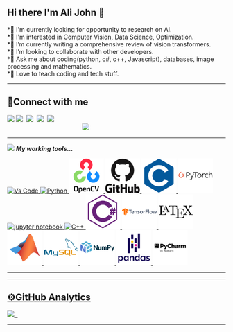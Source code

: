 ## Hi there I'm Ali John 👋
  
 *🔭 I'm currently looking for opportunity to research on AI.  
 *🧮 I'm interested in Computer Vision, Data Science, Optimization.  
 *🌱 I’m currently writing a comprehensive review of vision transformers.  
 *👯 I’m looking to collaborate with other developers.  
 *💬 Ask me about coding(python, c#, c++, Javascript), databases, image processing and mathematics.  
 *📣 Love to teach coding and tech stuff.  
   
 ---
     
 ## 🔗Connect with me  
  
<a href="https://www.google.com" ><img src="https://img.shields.io/badge/Gmail-D14836?style=for-the-badge&logo=gmail&logoColor=white"></a>
   <a href="https://www.linkedin.com/in/ali-john-naqvi-b736591a4/" ><img src="https://img.shields.io/badge/LinkedIn-0077B5?style=for-the-badge&logo=linkedin&logoColor=white"></a>&nbsp; 
   <a href="https://twitter.com/AliJohnNaqvi1?s=08" ><img src="https://img.shields.io/badge/Twitter-1DA1F2?style=for-the-badge&logo=twitter&logoColor=white"></a>&nbsp;
  <a href="https://www.youtube.com/channel/UCXLKxx_4LjNEy4UXn6AEFdw" ><img src="https://img.shields.io/youtube/channel/views/UCXLKxx_4LjNEy4UXn6AEFdw?style=for-the-badge"></a>&nbsp;
   <a href="https://www.quora.com/profile/Ali-John-Naqvi-1" ><img src="https://img.shields.io/badge/Quora-%23B92B27.svg?&style=for-the-badge&logo=Quora&logoColor=white"></a>  
   &nbsp;&nbsp;&nbsp;&nbsp;&nbsp;&nbsp;&nbsp;&nbsp;&nbsp;&nbsp;&nbsp;&nbsp;&nbsp;&nbsp;&nbsp;&nbsp;&nbsp;&nbsp;&nbsp;&nbsp;&nbsp;&nbsp;&nbsp;&nbsp;&nbsp;&nbsp;&nbsp;&nbsp;&nbsp;&nbsp;&nbsp;&nbsp;&nbsp;&nbsp;&nbsp;&nbsp;&nbsp;&nbsp;&nbsp;&nbsp;&nbsp;&nbsp;&nbsp; <img src="https://komarev.com/ghpvc/?username=ali-john&style=flat-square">

<!--
**ali-john/ali-john** is a ✨ _special_ ✨ repository because its `README.md` (this file) appears on your GitHub profile.

Here are some ideas to get you started:


-->

---
   
<img src="https://media.giphy.com/media/iY8CRBdQXODJSCERIr/giphy.gif" width="30" >&nbsp;***My working tools...***
<!-- Working Tools    -->

<a href="https://code.visualstudio.com/"> <img alt="Vs Code"      src="https://cdn.jsdelivr.net/gh/devicons/devicon/icons/vscode/vscode-original-wordmark.svg"     width="80">
<a  href="https://www.python.org/" ><img alt="Python" src="https://cdn.jsdelivr.net/gh/devicons/devicon/icons/python/python-original-wordmark.svg"  width="80">
<a href="https://opencv.org">   <img alt="OpenCV" src="https://github.com/devicons/devicon/blob/v2.15.1/icons/opencv/opencv-original-wordmark.svg"  width="80">
<a href="https://github.com/">   <img alt="Github" src="https://github.com/devicons/devicon/blob/v2.15.1/icons/github/github-original-wordmark.svg"  width="80">
<a href="https://en.wikipedia.org/wiki/C_(programming_language)">  <img alt="c" src="https://github.com/devicons/devicon/blob/v2.15.1/icons/c/c-plain.svg"  width="80">
<a href="https://pytorch.org">  <img alt="Pytorch" src="https://github.com/devicons/devicon/blob/v2.15.1/icons/pytorch/pytorch-original-wordmark.svg"  width="80">
<a href="https://jupyter.org/">   <img alt="jupyter notebook" src="https://cdn.jsdelivr.net/gh/devicons/devicon/icons/jupyter/jupyter-original-wordmark.svg" width="80">
<a href="https://en.wikipedia.org/wiki/C%2B%2B" >   <img alt="C++" src="https://cdn.jsdelivr.net/gh/devicons/devicon/icons/cplusplus/cplusplus-plain.svg"  width="80">
<a href="https://learn.microsoft.com/en-us/dotnet/csharp/" >   <img alt="C#" src="https://github.com/devicons/devicon/blob/v2.15.1/icons/csharp/csharp-line.svg"  width="80">
<a href="https://www.tensorflow.org" >   <img alt="TensorFlow" src="https://github.com/devicons/devicon/blob/v2.15.1/icons/tensorflow/tensorflow-original-wordmark.svg"  width="80">
<a href="https://www.latex-project.org" >   <img alt="Latex" src="https://github.com/devicons/devicon/blob/v2.15.1/icons/latex/latex-original.svg"  width="80">
<a href="https://www.mathworks.com/products/matlab.html" >   <img alt="Matlab" src="https://github.com/devicons/devicon/blob/v2.15.1/icons/matlab/matlab-original.svg"  width="80">
<a href="https://www.mysql.com" >   <img alt="MySQL" src="https://github.com/devicons/devicon/blob/v2.15.1/icons/mysql/mysql-original-wordmark.svg"  width="80">
<a href="https://numpy.org" >   <img alt="Numpy" src="https://github.com/devicons/devicon/blob/v2.15.1/icons/numpy/numpy-original-wordmark.svg"  width="80">
<a href="https://pandas.pydata.org" >   <img alt="Pandas" src="https://github.com/devicons/devicon/blob/v2.15.1/icons/pandas/pandas-original-wordmark.svg"  width="80">
<a href="https://www.jetbrains.com/pycharm/" >   <img alt="Pycharm" src="https://github.com/devicons/devicon/blob/v2.15.1/icons/pycharm/pycharm-original-wordmark.svg"  width="80">
 
---
  
---
## ⚙️GitHub Analytics
<img src="https://github-readme-stats.vercel.app/api?username=ali-john&&show_icons=true&theme=radical">&nbsp;&nbsp;


 ---




